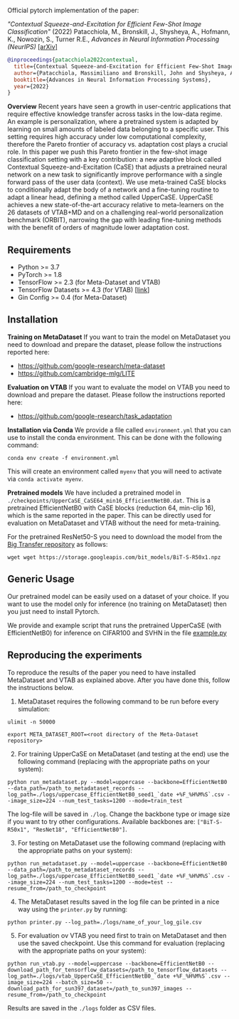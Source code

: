Official pytorch implementation of the paper:

*"Contextual Squeeze-and-Excitation for Efficient Few-Shot Image Classification"* (2022) Patacchiola, M., Bronskill, J., Shysheya, A., Hofmann, K., Nowozin, S., Turner R.E., *Advances in Neural Information Processing (NeurIPS)* [[arXiv]](https://arxiv.org/abs/2206.09843)


```bibtex
@inproceedings{patacchiola2022contextual,
  title={Contextual Squeeze-and-Excitation for Efficient Few-Shot Image Classification},
  author={Patacchiola, Massimiliano and Bronskill, John and Shysheya, Aliaksandra and Hofmann, Katja and Nowozin, Sebastian and Turner, Richard E},
  booktitle={Advances in Neural Information Processing Systems},
  year={2022}
}
```

**Overview** Recent years have seen a growth in user-centric applications that require effective knowledge transfer across tasks in the low-data regime. An example is personalization, where a pretrained system is adapted by learning on small amounts of labeled data belonging to a specific user. This setting requires high accuracy under low computational complexity, therefore the Pareto frontier of accuracy vs. adaptation cost plays a crucial role. In this paper we push this Pareto frontier in the few-shot image classification setting with a key contribution: a new adaptive block called Contextual Squeeze-and-Excitation (CaSE) that adjusts a pretrained neural network on a new task to significantly improve performance with a single forward pass of the user data (context). We use meta-trained CaSE blocks to conditionally adapt the body of a network and a fine-tuning routine to adapt a linear head, defining a method called UpperCaSE. UpperCaSE achieves a new state-of-the-art accuracy relative to meta-learners on the 26 datasets of VTAB+MD and on a challenging real-world personalization benchmark (ORBIT), narrowing the gap with leading fine-tuning methods with the benefit of orders of magnitude lower adaptation cost.

Requirements
------------

- Python >= 3.7
- PyTorch >= 1.8
- TensorFlow >= 2.3 (for Meta-Dataset and VTAB)
- TensorFlow Datasets >= 4.3 (for VTAB) [[link](https://www.tensorflow.org/datasets)]
- Gin Config >= 0.4 (for Meta-Dataset)

Installation
-------------

**Training on MetaDataset** If you want to train the model on MetaDataset you need to download and prepare the dataset, please follow the instructions reported here:

- https://github.com/google-research/meta-dataset
- https://github.com/cambridge-mlg/LITE

**Evaluation on VTAB** If you want to evaluate the model on VTAB you need to download and prepare the dataset. Please follow the instructions reported here:

- https://github.com/google-research/task_adaptation

**Installation via Conda** We provide a file called `environment.yml` that you can use to install the conda environment. This can be done with the following command:

```
conda env create -f environment.yml
```

This will create an environment called `myenv` that you will need to activate via `conda activate myenv`.

**Pretrained models** We have included a pretrained model in `./checkpoints/UpperCaSE_CaSE64_min16_EfficientNetB0.dat`. This is a pretrained EfficientNetB0 with CaSE blocks (reduction 64, min-clip 16), which is the same reported in the paper. This can be directly used for evaluation on MetaDataset and VTAB without the need for meta-training.

For the pretrained ResNet50-S you need to download the model from the [Big Transfer repository](https://github.com/google-research/big_transfer) as follows:

```
wget wget https://storage.googleapis.com/bit_models/BiT-S-R50x1.npz
```

Generic Usage
-------------

Our pretrained model can be easily used on a dataset of your choice. If you want to use the model only for inference (no training on MetaDataset) then you just need to install Pytorch.

We provide and example script that runs the pretrained UpperCaSE (with EfficientNetB0) for inference on CIFAR100 and SVHN in the file [example.py](./example.py)


Reproducing the experiments
---------------------------

To reproduce the results of the paper you need to have installed MetaDataset and VTAB as explained above. After you have done this, follow the instructions below.

1. MetaDataset requires the following command to be run before every simulation:

```
ulimit -n 50000
```

```
export META_DATASET_ROOT=<root directory of the Meta-Dataset repository>
```

2. For training UpperCaSE on MetaDataset (and testing at the end) use the following command (replacing with the appropriate paths on your system):

```
python run_metadataset.py --model=uppercase --backbone=EfficientNetB0 --data_path=/path_to_metadataset_records --log_path=./logs/uppercase_EfficientNetB0_seed1_`date +%F_%H%M%S`.csv --image_size=224 --num_test_tasks=1200 --mode=train_test
```

The log-file will be saved in `./log`. Change the backbone type or image size if you want to try other configurations. Available backbones are: `["BiT-S-R50x1", "ResNet18", "EfficientNetB0"]`.

3. For testing on MetaDataset use the following command (replacing with the appropriate paths on your system):

```
python run_metadataset.py --model=uppercase --backbone=EfficientNetB0 --data_path=/path_to_metadataset_records --log_path=./logs/uppercase_EfficientNetB0_seed1_`date +%F_%H%M%S`.csv --image_size=224 --num_test_tasks=1200 --mode=test --resume_from=/path_to_checkpoint
```

4. The MetaDataset results saved in the log file can be printed in a nice way using the `printer.py` by running: 

```
python printer.py --log_path=./logs/name_of_your_log_gile.csv
```

5. For evaluation ov VTAB you need first to train on MetaDataset and then use the saved checkpoint. Use this command for evaluation (replacing with the appropriate paths on your system):

```
python run_vtab.py --model=uppercase --backbone=EfficientNetB0 --download_path_for_tensorflow_datasets=/path_to_tensorflow_datasets --log_path=./logs/vtab_UpperCaSE_EfficientNetB0_`date +%F_%H%M%S`.csv --image_size=224 --batch_size=50 --download_path_for_sun397_dataset=/path_to_sun397_images --resume_from=/path_to_checkpoint
```

Results are saved in the `./logs` folder as CSV files.





